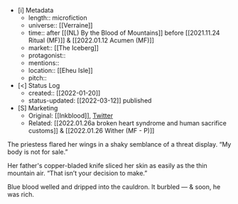 - [i] Metadata
	- length:: microfiction
	- universe:: [[Verraine]]
	- time:: after [[(NL) By the Blood of Mountains]] before [[2021.11.24 Ritual (MF)]] & [[2022.01.12 Acumen (MF)]]
	- market:: [[The Iceberg]]
	- protagonist:: 
	- mentions::
	- location:: [[Eheu Isle]]
	- pitch:: 
- [<]  Status Log
	- created:: [[2022-01-20]]
	- status-updated: [[2022-03-12]] published 
- [S] Marketing
	- Original: [[Inkblood]], [Twitter](https://twitter.com/EleanorKonik/status/1404852652647882757) 
	- Related: [[2022.01.26a broken heart syndrome and human sacrifice customs]] & [[2022.01.26 Wither (MF - P)]]

The priestess flared her wings in a shaky semblance of a threat display. “My body is not for sale.”

Her father's copper-bladed knife sliced her skin as easily as the thin mountain air.  “That isn’t your decision to make.”

Blue blood welled and dripped into the cauldron. It burbled — & soon, he was rich.
